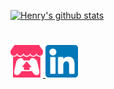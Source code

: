 <!--### 👋 Howdy I'm Henry and I make games, -->

[![Henry's github stats](https://github-readme-stats.vercel.app/api?username=henry9836&theme=github_dark&show_icons=true&custom_title=░▒▓%20Howdy%20I'm%20Henry%20and%20I%20make%20games▓▒░)](https://github.com/anuraghazra/github-readme-stats)

#
<a href="https://sleep-deficiency-studio.itch.io/" target="_blank"><img src="https://raw.githubusercontent.com/henry9836/henry9836/main/docs/itch-io.png" width="52vh" height="52vh"> </a>
<a href="https://www.linkedin.com/in/henry-oli/" target="_blank"><img src="https://raw.githubusercontent.com/henry9836/henry9836/main/docs/linkedin.png" width="52vh" height="52vh"></a>

